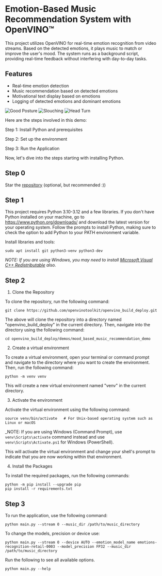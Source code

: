 
# Emotion-Based Music Recommendation System with OpenVINO™

This project utilizes OpenVINO for real-time emotion recognition from video streams. Based on the detected emotions, it plays music to match or improve the user's mood. The system runs as a background script, providing real-time feedback without interfering with day-to-day tasks.
## Features

- Real-time emotion detection
- Music recommendation based on detected emotions
- Motivational text display based on emotions
- Logging of detected emotions and dominant emotions

![Good Posture](assets/ypr-good.png)
![Slouching](assets/slouch.png)
![Head Turn](assets/headturn.png)

Here are the steps involved in this demo:

Step 1: Install Python and prerequisites

Step 2: Set up the environment

Step 3: Run the Application

Now, let's dive into the steps starting with installing Python. 

## Step 0

Star the [repository](https://github.com/openvinotoolkit/openvino_build_deploy) (optional, but recommended :))

## Step 1

This project requires Python 3.10-3.12 and a few libraries. If you don't have Python installed on your machine, go to https://www.python.org/downloads/ and download the latest version for your operating system. Follow the prompts to install Python, making sure to check the option to add Python to your PATH environment variable.

Install libraries and tools:

```shell
sudo apt install git python3-venv python3-dev
```

_NOTE: If you are using Windows, you may need to install [Microsoft Visual C++ Redistributable](https://aka.ms/vs/16/release/vc_redist.x64.exe) also._

## Step 2

1. Clone the Repository

To clone the repository, run the following command:

```shell
git clone https://github.com/openvinotoolkit/openvino_build_deploy.git
```

The above will clone the repository into a directory named "openvino_build_deploy" in the current directory. Then, navigate into the directory using the following command:

```shell
cd openvino_build_deploy/demos/mood_based_music_recommendation_demo
```

2. Create a virtual environment

To create a virtual environment, open your terminal or command prompt and navigate to the directory where you want to create the environment. Then, run the following command:

```shell
python -m venv venv
```
This will create a new virtual environment named "venv" in the current directory.

3. Activate the environment

Activate the virtual environment using the following command:

```shell
source venv/bin/activate   # For Unix-based operating system such as Linux or macOS
```

_NOTE: If you are using Windows (Command Prompt), use `venv\Scripts\activate` command instead and use `venv\Scripts\Activate.ps1` for Windows (PowerShell).

This will activate the virtual environment and change your shell's prompt to indicate that you are now working within that environment.

4. Install the Packages

To install the required packages, run the following commands:

```shell
python -m pip install --upgrade pip 
pip install -r requirements.txt
```

## Step 3

To run the application, use the following command:

```shell
python main.py --stream 0 --music_dir /path/to/music_directory
```

To change the models, precision or device use:

```shell
python main.py --stream 0 --device AUTO --emotion_model_name emotions-recognition-retail-0003 --model_precision FP32 --music_dir /path/to/music_directory
```

Run the following to see all available options.

```shell
python main.py --help
```